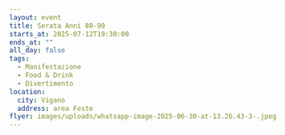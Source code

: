```yaml
---
layout: event
title: Serata Anni 80-90
starts_at: 2025-07-12T19:30:00
ends_at: ""
all_day: false
tags:
  - Manifestazione
  - Food & Drink
  - Divertimento
location:
  city: Vigano
  address: area Feste
flyer: images/uploads/whatsapp-image-2025-06-30-at-13.26.43-3-.jpeg
---
```

